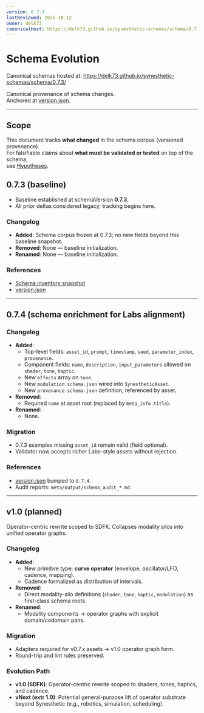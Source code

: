 ```yaml
---
version: 0.7.3
lastReviewed: 2025-10-12
owner: delk73
canonicalHost: https://delk73.github.io/synesthetic-schemas/schema/0.7.3/
---
```


# Schema Evolution

Canonical schemas hosted at: https://delk73.github.io/synesthetic-schemas/schema/0.7.3/

Canonical provenance of schema changes.  
Anchored at [version.json](../version.json).

---


## Scope

This document tracks **what changed** in the schema corpus (versioned provenance).  
For falsifiable claims about **what must be validated or tested** on top of the schema,  
see [Hypotheses](hypotheses.md).


## 0.7.3 (baseline)

- Baseline established at schemaVersion **0.7.3**.  
- All prior deltas considered legacy; tracking begins here.  

### Changelog
- **Added**: Schema corpus frozen at 0.7.3; no new fields beyond this baseline snapshot.  
- **Removed**: None — baseline initialization.  
- **Renamed**: None — baseline initialization.  

### References
- [Schema inventory snapshot](../meta/output/schema_eval_latest.md)  
- [version.json](../version.json)  

---

## 0.7.4 (schema enrichment for Labs alignment)

### Changelog
- **Added**:
  - Top-level fields: `asset_id`, `prompt`, `timestamp`, `seed`, `parameter_index`, `provenance`.
  - Component fields: `name`, `description`, `input_parameters` allowed on `shader`, `tone`, `haptic`.
  - New `effects` array on `tone`.
  - New `modulation.schema.json` wired into `SynestheticAsset`.
  - New `provenance.schema.json` definition, referenced by asset.
- **Removed**:
  - Required `name` at asset root (replaced by `meta_info.title`).
- **Renamed**:
  - None.

### Migration
- 0.7.3 examples missing `asset_id` remain valid (field optional).
- Validator now accepts richer Labs-style assets without rejection.

### References
- [version.json](../version.json) bumped to `0.7.4`.
- Audit reports: `meta/output/schema_audit_*.md`.

---

## v1.0 (planned)

Operator-centric rewrite scoped to SDFK. Collapses modality silos into unified operator graphs.  

### Changelog
- **Added**:  
  - New primitive type: **curve operator** (envelope, oscillator/LFO, cadence, mapping).  
  - Cadence formalized as distribution of intervals.  
- **Removed**:  
  - Direct modality-silo definitions (`shader`, `tone`, `haptic`, `modulation`) as first-class schema roots.  
- **Renamed**:  
  - Modality components → operator graphs with explicit domain/codomain pairs.  

### Migration
- Adapters required for v0.7.x assets → v1.0 operator graph form.  
- Round-trip and lint rules preserved.  

### Evolution Path
- **v1.0 (SDFK)**: Operator-centric rewrite scoped to shaders, tones, haptics, and cadence.  
- **vNext (extr 1.0)**: Potential general-purpose lift of operator substrate beyond Synesthetic (e.g., robotics, simulation, scheduling).
